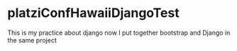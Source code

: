 # platziConfHawaiiDjangoTest
This is my practice about django now I put together bootstrap and Django in the same project
